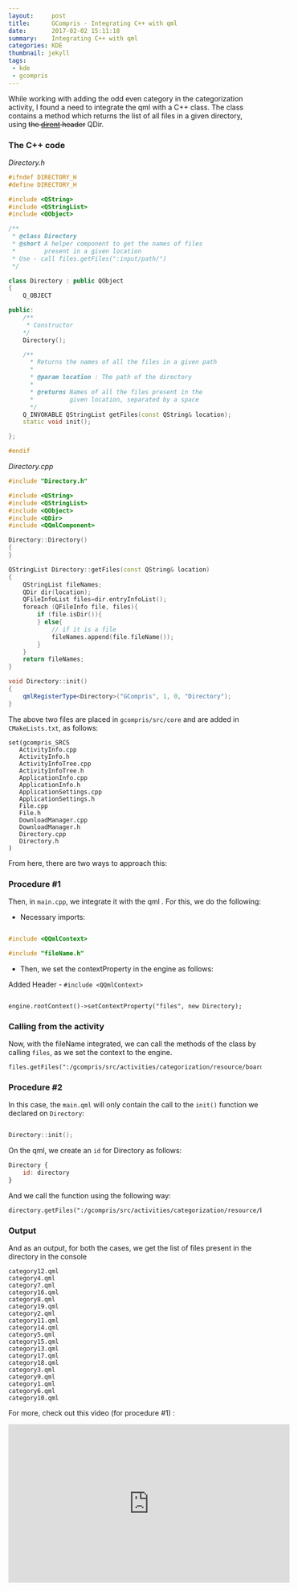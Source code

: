 ```yaml
---
layout:     post
title:      GCompris - Integrating C++ with qml
date:       2017-02-02 15:11:18
summary:    Integrating C++ with qml
categories: KDE
thumbnail: jekyll
tags:
 - kde
 - gcompris
---
```


While working with adding the odd even category in the categorization activity, I found a need to integrate the qml with a C++ class. The class contains a method which returns the list of all files in a given directory, using ~~the [dirent](https://github.com/tronkko/dirent) header~~ QDir.

### The C++ code

*Directory.h*

```c++
#ifndef DIRECTORY_H
#define DIRECTORY_H

#include <QString>
#include <QStringList>
#include <QObject>

/**
 * @class Directory
 * @short A helper component to get the names of files
 *        present in a given location
 * Use - call files.getFiles(":input/path/")
 */

class Directory : public QObject
{
    Q_OBJECT

public:
    /**
     * Constructor
    */
    Directory();

    /**
      * Returns the names of all the files in a given path
      *
      * @param location : The path of the directory
      *
      * @returns Names of all the files present in the
      *          given location, separated by a space
      */
    Q_INVOKABLE QStringList getFiles(const QString& location);
    static void init();

};

#endif

```

*Directory.cpp*

```c++
#include "Directory.h"

#include <QString>
#include <QStringList>
#include <QObject>
#include <QDir>
#include <QQmlComponent>

Directory::Directory()
{
}

QStringList Directory::getFiles(const QString& location)
{
    QStringList fileNames;
    QDir dir(location);
    QFileInfoList files=dir.entryInfoList();
    foreach (QFileInfo file, files){
        if (file.isDir()){
        } else{
            // if it is a file
            fileNames.append(file.fileName());
        }
    }
    return fileNames;
}

void Directory::init()
{
    qmlRegisterType<Directory>("GCompris", 1, 0, "Directory");
}
```
The above two files are placed in `gcompris/src/core` and are added in `CMakeLists.txt`, as follows: 

```
set(gcompris_SRCS
   ActivityInfo.cpp
   ActivityInfo.h
   ActivityInfoTree.cpp
   ActivityInfoTree.h
   ApplicationInfo.cpp
   ApplicationInfo.h
   ApplicationSettings.cpp
   ApplicationSettings.h
   File.cpp
   File.h
   DownloadManager.cpp
   DownloadManager.h
   Directory.cpp
   Directory.h
)
```

From here, there are two ways to approach this: 

### Procedure #1

Then, in `main.cpp`, we integrate it with the qml . For this, we do the following:

* Necessary imports: 


```c++

#include <QQmlContext>

#include "fileName.h"

```

* Then, we set the contextProperty in the engine as follows:

Added Header - `#include <QQmlContext>`


```

engine.rootContext()->setContextProperty("files", new Directory);

```

### Calling from the activity

Now, with the fileName integrated, we can call the methods of the class by calling `files`, as we set the context to the engine.

```
files.getFiles(":/gcompris/src/activities/categorization/resource/board/")
```

### Procedure #2

In this case, the `main.qml` will only contain the call to the `init()` function we declared on `Directory`:

```c++

Directory::init();

```

On the qml, we create an `id` for Directory as follows: 

```qml
Directory {
	id: directory
}
```

And we call the function using the following way:

```
directory.getFiles(":/gcompris/src/activities/categorization/resource/board/")
```

### Output

And as an output, for both the cases, we get the list of files present in the directory in the console

```
category12.qml
category4.qml
category7.qml
category16.qml
category8.qml
category19.qml
category2.qml
category11.qml
category14.qml
category5.qml
category15.qml
category13.qml
category17.qml
category18.qml
category3.qml
category9.qml
category1.qml
category6.qml
category10.qml
```

For more, check out this video (for procedure #1) : 

<iframe width="560" height="315" src="https://www.youtube.com/embed/CR2qQebqv6I?list=PLfQnJyNyt15FrjkBl6zXwKyvrH2sOFKuI" frameborder="0" allowfullscreen></iframe>
